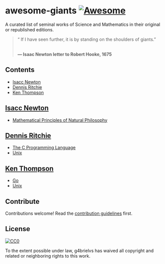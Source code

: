 # awesome-giants [![Awesome](https://awesome.re/badge.svg)](https://awesome.re)

A curated list of seminal works of Science and Mathematics in their original or republished editions.

<blockquote>
“ If I have seen further, it is by standing on the shoulders of giants.”

<br><b>― Isaac Newton letter to Robert Hooke, 1675 </b>
</blockquote>

## Contents

- [Isacc Newton](#isacc-newton)
- [Dennis Ritchie](#dennis-ritchie)
- [Ken Thompson](#ken-thompson)

## [Isacc Newton](https://en.wikipedia.org/wiki/Isaac_Newton)

- [Mathematical Principles of Natural Philosophy](https://archive.org/details/newtonspmathema00newtrich)


## [Dennis Ritchie](https://en.wikipedia.org/wiki/Dennis_Ritchie)

- [The C Programming Language](https://en.wikipedia.org/wiki/The_C_Programming_Language)
- [Unix](https://en.wikipedia.org/wiki/Unix)

## [Ken Thompson](https://en.wikipedia.org/wiki/Ken_Thompson)

- [Go](https://golang.org)
- [Unix](https://en.wikipedia.org/wiki/Unix)

## Contribute

Contributions welcome! Read the [contribution guidelines](contributing.md) first.


## License

[![CC0](https://mirrors.creativecommons.org/presskit/buttons/88x31/svg/cc-zero.svg)](https://creativecommons.org/publicdomain/zero/1.0)

To the extent possible under law, g4brielvs has waived all copyright and
related or neighboring rights to this work.
